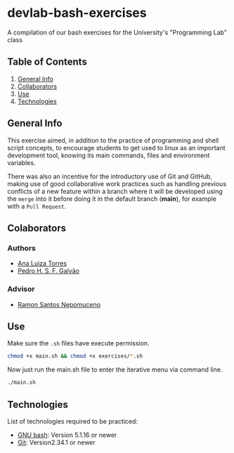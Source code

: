 # devlab-bash-exercises

A compilation of our bash exercises for the University's "Programming Lab" class

## Table of Contents

1. [General Info](#general-info)
2. [Collaborators](#colaborators)
3. [Use](#use)
4. [Technologies](#technologies)

## General Info

This exercise aimed, in addition to the practice of programming and shell script concepts, to encourage students to get used to linux as an important development tool, knowing its main commands, files and environment variables.

There was also an incentive for the introductory use of Git and GitHub, making use of good collaborative work practices such as handling previous conflicts of a new feature within a branch where it will be developed using the `merge` into it before doing it in the default branch (**main**), for example with a `Pull Request`.

## Colaborators

### Authors

- [Ana Luiza Torres](https://github.com/analuizatorres)
- [Pedro H. S. F. Galvão](https://github.com/slottwo)

### Advisor

- [Ramon Santos Nepomuceno](https://github.com/ramonufca)

## Use

Make sure the `.sh` files have execute permission.

```bash
chmod +x main.sh && chmod +x exercises/*.sh
```

Now just run the main.sh file to enter the iterative menu via command line.

```bash
./main.sh
```

## Technologies

List of technologies required to be practiced:

- [GNU bash](http://gnu.org/licenses/gpl.html): Version 5.1.16 or newer
- [Git](https://git-scm.com/): Version2.34.1 or newer
